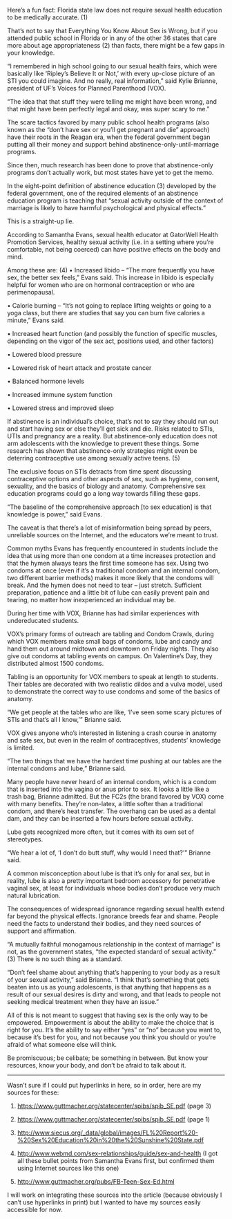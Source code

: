Here’s a fun fact: Florida state law does not require sexual health education to be medically accurate. (1) 

That’s not to say that Everything You Know About Sex is Wrong, but if you attended public school in Florida or in any of the other 36 states that care more about age appropriateness (2) than facts, there might be a few gaps in your knowledge. 

“I remembered in high school going to our sexual health fairs, which were basically like ‘Ripley’s Believe It or Not,’ with every up-close picture of an STI you could imagine. And no really, real information,” said Kylie Brianne, president of UF’s Voices for Planned Parenthood (VOX). 

“The idea that that stuff they were telling me might have been wrong, and that might have been perfectly legal and okay, was super scary to me.”

The scare tactics favored by many public school health programs (also known as the “don’t have sex or you’ll get pregnant and die” approach) have their roots in the Reagan era, when the federal government began putting all their money and support behind abstinence-only-until-marriage programs. 

Since then, much research has been done to prove that abstinence-only programs don’t actually work, but most states have yet to get the memo. 

In the eight-point definition of abstinence education (3) developed by the federal government, one of the required elements of an abstinence education program is teaching that “sexual activity outside of the context of marriage is likely to have harmful psychological and physical effects.” 

This is a straight-up lie. 

According to Samantha Evans, sexual health educator at GatorWell Health Promotion Services, healthy sexual activity (i.e. in a setting where you’re comfortable, not being coerced) can have positive effects on the body and mind. 

Among these are: (4)
•	Increased libido – “The more frequently you have sex, the better sex feels,” Evans said. This increase in libido is especially helpful for women who are on hormonal contraception or who are perimenopausal. 

•	Calorie burning – “It’s not going to replace lifting weights or going to a yoga class, but there are studies that say you can burn five calories a minute,” Evans said.

•	Increased heart function (and possibly the function of specific muscles, depending on the vigor of the sex act, positions used, and other factors)

•	Lowered blood pressure 

•	Lowered risk of heart attack and prostate cancer

•	Balanced hormone levels

•	Increased immune system function

•	Lowered stress and improved sleep

If abstinence is an individual’s choice, that’s not to say they should run out and start having sex or else they’ll get sick and die. Risks related to STIs, UTIs and pregnancy are a reality. But abstinence-only education does not arm adolescents with the knowledge to prevent these things. Some research has shown that abstinence-only strategies might even be deterring contraceptive use among sexually active teens. (5) 

The exclusive focus on STIs detracts from time spent discussing contraceptive options and other aspects of sex, such as hygiene, consent, sexuality, and the basics of biology and anatomy. Comprehensive sex education programs could go a long way towards filling these gaps.

“The baseline of the comprehensive approach [to sex education] is that knowledge is power,” said Evans.

The caveat is that there’s a lot of misinformation being spread by peers, unreliable sources on the Internet, and the educators we’re meant to trust. 

Common myths Evans has frequently encountered in students include the idea that using more than one condom at a time increases protection and that the hymen always tears the first time someone has sex. Using two condoms at once (even if it’s a traditional condom and an internal condom, two different barrier methods) makes it more likely that the condoms will break. And the hymen does not need to tear – just stretch. Sufficient preparation, patience and a little bit of lube can easily prevent pain and tearing, no matter how inexperienced an individual may be. 

During her time with VOX, Brianne has had similar experiences with undereducated students. 

VOX’s primary forms of outreach are tabling and Condom Crawls, during which VOX members make small bags of condoms, lube and candy and hand them out around midtown and downtown on Friday nights. They also give out condoms at tabling events on campus. On Valentine’s Day, they distributed almost 1500 condoms. 

Tabling is an opportunity for VOX members to speak at length to students. Their tables are decorated with two realistic dildos and a vulva model, used to demonstrate the correct way to use condoms and some of the basics of anatomy.

“We get people at the tables who are like, ‘I’ve seen some scary pictures of STIs and that’s all I know,’” Brianne said.

VOX gives anyone who’s interested in listening a crash course in anatomy and safe sex, but even in the realm of contraceptives, students’ knowledge is limited. 

“The two things that we have the hardest time pushing at our tables are the internal condoms and lube,” Brianne said.

Many people have never heard of an internal condom, which is a condom that is inserted into the vagina or anus prior to sex. It looks a little like a trash bag, Brianne admitted. But the FC2s (the brand favored by VOX) come with many benefits. They’re non-latex, a little softer than a traditional condom, and there’s heat transfer. The overhang can be used as a dental dam, and they can be inserted a few hours before sexual activity. 

Lube gets recognized more often, but it comes with its own set of stereotypes.

“We hear a lot of, ‘I don’t do butt stuff, why would I need that?’” Brianne said. 

A common misconception about lube is that it’s only for anal sex, but in reality, lube is also a pretty important bedroom accessory for penetrative vaginal sex, at least for individuals whose bodies don’t produce very much natural lubrication. 

The consequences of widespread ignorance regarding sexual health extend far beyond the physical effects. Ignorance breeds fear and shame. People need the facts to understand their bodies, and they need sources of support and affirmation. 

“A mutually faithful monogamous relationship in the context of marriage” is not, as the government states, “the expected standard of sexual activity.” (3) There is no such thing as a standard.

“Don’t feel shame about anything that’s happening to your body as a result of your sexual activity,” said Brianne. “I think that’s something that gets beaten into us as young adolescents, is that anything that happens as a result of our sexual desires is dirty and wrong, and that leads to people not seeking medical treatment when they have an issue.”

All of this is not meant to suggest that having sex is the only way to be empowered. Empowerment is about the ability to make the choice that is right for you. It’s the ability to say either “yes” or “no” because you want to, because it’s best for you, and not because you think you should or you’re afraid of what someone else will think.

Be promiscuous; be celibate; be something in between. But know your resources, know your body, and don’t be afraid to talk about it.

***
Wasn’t sure if I could put hyperlinks in here, so in order, here are my sources for these:
1) https://www.guttmacher.org/statecenter/spibs/spib_SE.pdf (page 3)

2) https://www.guttmacher.org/statecenter/spibs/spib_SE.pdf (page 1)

3) http://www.siecus.org/_data/global/images/FL%20Report%20-%20Sex%20Education%20in%20the%20Sunshine%20State.pdf

4) http://www.webmd.com/sex-relationships/guide/sex-and-health (I got all these bullet points from Samantha Evans first, but confirmed them using Internet sources like this one)

5) http://www.guttmacher.org/pubs/FB-Teen-Sex-Ed.html

I will work on integrating these sources into the article (because obviously I can’t use hyperlinks in print) but I wanted to have my sources easily accessible for now.
